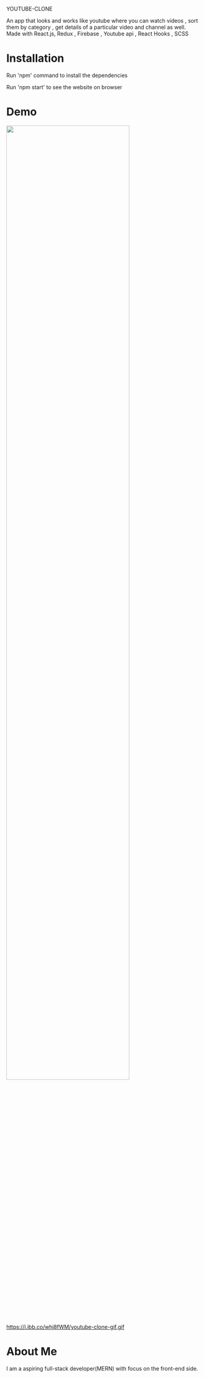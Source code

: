 YOUTUBE-CLONE

An app that looks and works like youtube where you can watch videos , sort them by category , get details of a particular video and channel as well. Made with React.js,
Redux , Firebase , Youtube api , React Hooks , SCSS 

<h1>Installation</h1>
  
  <p>Run 'npm' command to install the dependencies</p> 
  <p>Run 'npm start' to see the website on browser</p>
  
  <h1>Demo</h1>
  
  <img src="https://i.ibb.co/whj8fWM/youtube-clone-gif.gif" width="80%" height="80%"/>
  
  <a href="https://i.ibb.co/whj8fWM/youtube-clone-gif.gif">https://i.ibb.co/whj8fWM/youtube-clone-gif.gif</a>
  
  <h1>About Me</h1>
  
  I am a aspiring full-stack developer(MERN) with focus on the front-end side.
  
